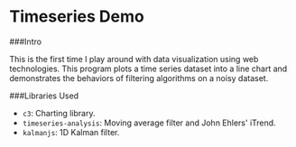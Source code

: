 # Timeseries Demo

###Intro

This is the first time I play around with data visualization using web technologies. This program plots a time series dataset into a line chart and demonstrates the behaviors of filtering algorithms on a noisy dataset. 

###Libraries Used
- `c3`: Charting library.
- `timeseries-analysis`: Moving average filter and John Ehlers' iTrend.
- `kalmanjs`: 1D Kalman filter.
